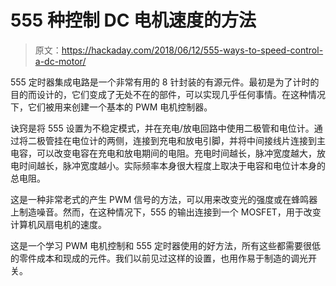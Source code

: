 # 555 种控制 DC 电机速度的方法

> 原文：<https://hackaday.com/2018/06/12/555-ways-to-speed-control-a-dc-motor/>

555 定时器集成电路是一个非常有用的 8 针封装的有源元件。最初是为了计时的目的而设计的，它们变成了无处不在的部件，可以实现几乎任何事情。在这种情况下，它们被用来创建一个基本的 PWM 电机控制器。

诀窍是将 555 设置为不稳定模式，并在充电/放电回路中使用二极管和电位计。通过将二极管挂在电位计的两侧，连接到充电和放电引脚，并将中间接线片连接到主电容，可以改变电容在充电和放电期间的电阻。充电时间越长，脉冲宽度越大，放电时间越长，脉冲宽度越小。实际频率本身很大程度上取决于电容和电位计本身的总电阻。

这是一种非常老式的产生 PWM 信号的方法，可以用来改变光的强度或在蜂鸣器上制造噪音。然而，在这种情况下，555 的输出连接到一个 MOSFET，用于改变计算机风扇电机的速度。

这是一个学习 PWM 电机控制和 555 定时器使用的好方法，所有这些都需要很低的零件成本和现成的元件。我们以前见过这样的设置，也用作易于制造的调光开关。